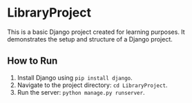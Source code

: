 # LibraryProject

This is a basic Django project created for learning purposes. It demonstrates the setup and structure of a Django project.

## How to Run
1. Install Django using `pip install django`.
2. Navigate to the project directory: `cd LibraryProject`.
3. Run the server: `python manage.py runserver`.
